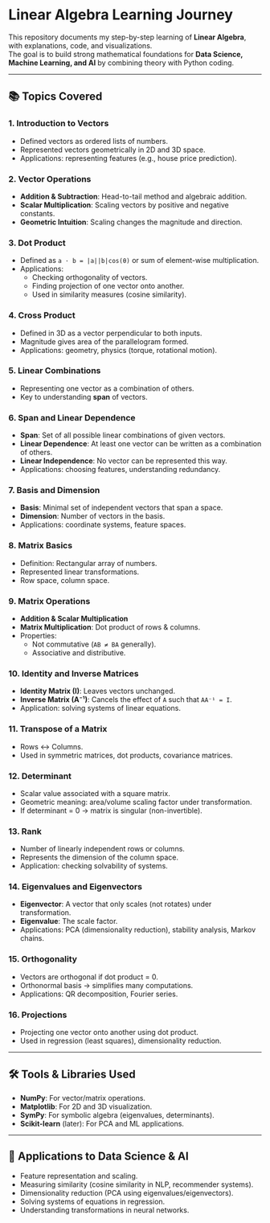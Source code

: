 # Linear Algebra Learning Journey

This repository documents my step-by-step learning of **Linear Algebra**, with explanations, code, and visualizations.  
The goal is to build strong mathematical foundations for **Data Science, Machine Learning, and AI** by combining theory with Python coding.

---

## 📚 Topics Covered

### 1. Introduction to Vectors
- Defined vectors as ordered lists of numbers.
- Represented vectors geometrically in 2D and 3D space.
- Applications: representing features (e.g., house price prediction).

### 2. Vector Operations
- **Addition & Subtraction**: Head-to-tail method and algebraic addition.
- **Scalar Multiplication**: Scaling vectors by positive and negative constants.
- **Geometric Intuition**: Scaling changes the magnitude and direction.

### 3. Dot Product
- Defined as `a · b = |a||b|cos(θ)` or sum of element-wise multiplication.
- Applications:
  - Checking orthogonality of vectors.
  - Finding projection of one vector onto another.
  - Used in similarity measures (cosine similarity).

### 4. Cross Product
- Defined in 3D as a vector perpendicular to both inputs.
- Magnitude gives area of the parallelogram formed.
- Applications: geometry, physics (torque, rotational motion).

### 5. Linear Combinations
- Representing one vector as a combination of others.
- Key to understanding **span** of vectors.

### 6. Span and Linear Dependence
- **Span**: Set of all possible linear combinations of given vectors.
- **Linear Dependence**: At least one vector can be written as a combination of others.
- **Linear Independence**: No vector can be represented this way.
- Applications: choosing features, understanding redundancy.

### 7. Basis and Dimension
- **Basis**: Minimal set of independent vectors that span a space.
- **Dimension**: Number of vectors in the basis.
- Applications: coordinate systems, feature spaces.

### 8. Matrix Basics
- Definition: Rectangular array of numbers.
- Represented linear transformations.
- Row space, column space.

### 9. Matrix Operations
- **Addition & Scalar Multiplication**
- **Matrix Multiplication**: Dot product of rows & columns.
- Properties:
  - Not commutative (`AB ≠ BA` generally).
  - Associative and distributive.

### 10. Identity and Inverse Matrices
- **Identity Matrix (I)**: Leaves vectors unchanged.
- **Inverse Matrix (A⁻¹)**: Cancels the effect of `A` such that `AA⁻¹ = I`.
- Application: solving systems of linear equations.

### 11. Transpose of a Matrix
- Rows ↔ Columns.
- Used in symmetric matrices, dot products, covariance matrices.

### 12. Determinant
- Scalar value associated with a square matrix.
- Geometric meaning: area/volume scaling factor under transformation.
- If determinant = 0 → matrix is singular (non-invertible).

### 13. Rank
- Number of linearly independent rows or columns.
- Represents the dimension of the column space.
- Application: checking solvability of systems.

### 14. Eigenvalues and Eigenvectors
- **Eigenvector**: A vector that only scales (not rotates) under transformation.
- **Eigenvalue**: The scale factor.
- Applications: PCA (dimensionality reduction), stability analysis, Markov chains.

### 15. Orthogonality
- Vectors are orthogonal if dot product = 0.
- Orthonormal basis → simplifies many computations.
- Applications: QR decomposition, Fourier series.

### 16. Projections
- Projecting one vector onto another using dot product.
- Used in regression (least squares), dimensionality reduction.

---

## 🛠 Tools & Libraries Used
- **NumPy**: For vector/matrix operations.
- **Matplotlib**: For 2D and 3D visualization.
- **SymPy**: For symbolic algebra (eigenvalues, determinants).
- **Scikit-learn** (later): For PCA and ML applications.

---

## 🚀 Applications to Data Science & AI
- Feature representation and scaling.
- Measuring similarity (cosine similarity in NLP, recommender systems).
- Dimensionality reduction (PCA using eigenvalues/eigenvectors).
- Solving systems of equations in regression.
- Understanding transformations in neural networks.
